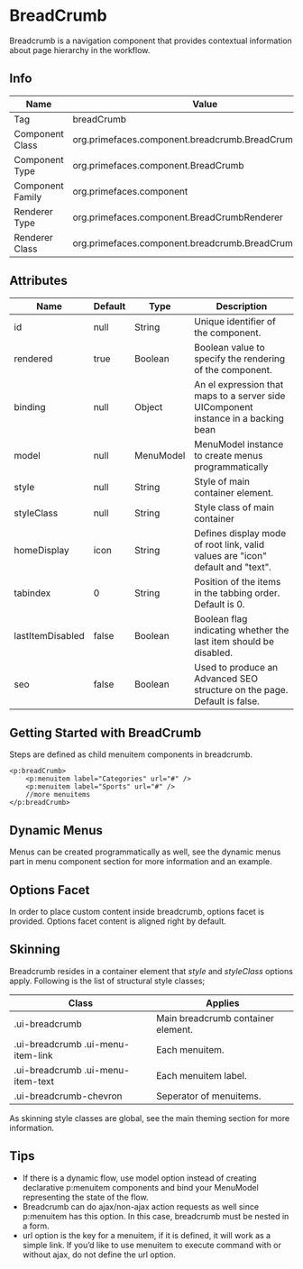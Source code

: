 # BreadCrumb

Breadcrumb is a navigation component that provides contextual information about page hierarchy
in the workflow.

## Info

| Name | Value |
| --- | --- |
| Tag | breadCrumb
| Component Class | org.primefaces.component.breadcrumb.BreadCrumb
| Component Type | org.primefaces.component.BreadCrumb
| Component Family | org.primefaces.component |
| Renderer Type | org.primefaces.component.BreadCrumbRenderer
| Renderer Class | org.primefaces.component.breadcrumb.BreadCrumbRenderer

## Attributes

| Name | Default | Type | Description |
| --- | --- | --- | --- |
| id | null | String | Unique identifier of the component.
| rendered | true | Boolean | Boolean value to specify the rendering of the component.
| binding | null | Object | An el expression that maps to a server side UIComponent instance in a backing bean
| model | null | MenuModel | MenuModel instance to create menus programmatically
| style | null | String | Style of main container element.
| styleClass | null | String | Style class of main container
| homeDisplay | icon | String | Defines display mode of root link, valid values are "icon" default and "text".
| tabindex | 0 | String | Position of the items in the tabbing order. Default is 0.
| lastItemDisabled | false | Boolean | Boolean flag indicating whether the last item should be disabled.
| seo | false | Boolean | Used to produce an Advanced SEO structure on the page. Default is false.

## Getting Started with BreadCrumb
Steps are defined as child menuitem components in breadcrumb.

```xhtml
<p:breadCrumb>
    <p:menuitem label="Categories" url="#" />
    <p:menuitem label="Sports" url="#" />
    //more menuitems
</p:breadCrumb>
```
## Dynamic Menus
Menus can be created programmatically as well, see the dynamic menus part in menu component
section for more information and an example.

## Options Facet
In order to place custom content inside breadcrumb, options facet is provided. Options facet content
is aligned right by default.

## Skinning
Breadcrumb resides in a container element that _style_ and _styleClass_ options apply. Following is the
list of structural style classes;


| Class | Applies |
| --- | --- |
| .ui-breadcrumb | Main breadcrumb container element.
| .ui-breadcrumb .ui-menu-item-link | Each menuitem.
| .ui-breadcrumb .ui-menu-item-text | Each menuitem label.
| .ui-breadcrumb-chevron | Seperator of menuitems.

As skinning style classes are global, see the main theming section for more information.

## Tips

- If there is a dynamic flow, use model option instead of creating declarative p:menuitem
    components and bind your MenuModel representing the state of the flow.
- Breadcrumb can do ajax/non-ajax action requests as well since p:menuitem has this option. In this
    case, breadcrumb must be nested in a form.
- url option is the key for a menuitem, if it is defined, it will work as a simple link. If you’d like to
    use menuitem to execute command with or without ajax, do not define the url option.
